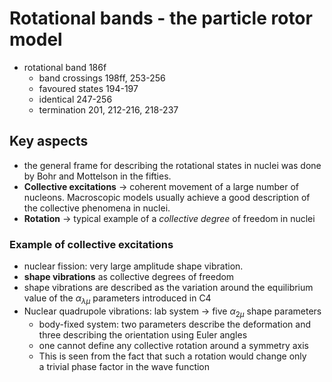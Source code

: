 # Rotational bands - the particle rotor model

- rotational band 186f
	- band crossings 198ff, 253-256
	- favoured states 194-197
	- identical 247-256
	- termination 201, 212-216, 218-237


## Key aspects

- the general frame for describing the rotational states in nuclei was done by Bohr and Mottelson in the fifties.
- **Collective excitations** -> coherent movement of a large number of nucleons. Macroscopic models usually achieve a good description of the collective phenomena in nuclei.
- **Rotation** -> typical example of a *collective degree* of freedom in nuclei

### Example of collective excitations

- nuclear fission: very large amplitude shape vibration.
- **shape vibrations** as collective degrees of freedom 
- shape vibrations are described as the variation around the equilibrium value of the $\alpha_{\lambda\mu}$ parameters introduced in C4
- Nuclear quadrupole vibrations: lab system -> five $\alpha_{2\mu}$ shape parameters
	- body-fixed system: two parameters describe the deformation and three describing the orientation using Euler angles
	-  one cannot define any collective rotation around a symmetry axis
	-  This is seen from the fact that such a rotation would change only  
a trivial phase factor in the wave function